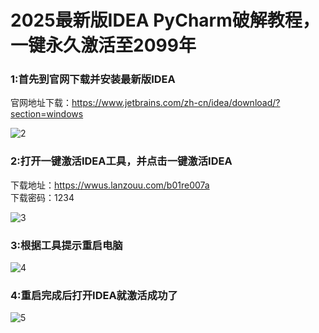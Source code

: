 # 2025最新版IDEA PyCharm破解教程，一键永久激活至2099年
### 1:首先到官网下载并安装最新版IDEA  
官网地址下载：https://www.jetbrains.com/zh-cn/idea/download/?section=windows  

![2](https://github.com/user-attachments/assets/2192b0fa-ddca-471e-8898-97682e1d50e6)


### 2:打开一键激活IDEA工具，并点击一键激活IDEA  
下载地址：https://wwus.lanzouu.com/b01re007a  
下载密码：1234  
  
![3](https://github.com/user-attachments/assets/c8679788-6d20-42fe-9a3e-719ed5a36a8d)

### 3:根据工具提示重启电脑  

![4](https://github.com/user-attachments/assets/64b6eaf8-0085-495d-87a9-58e6f79e1ed0)

### 4:重启完成后打开IDEA就激活成功了  

  ![5](https://github.com/user-attachments/assets/649731ee-bdaa-40b1-bad2-7a59ea90fb0b)
